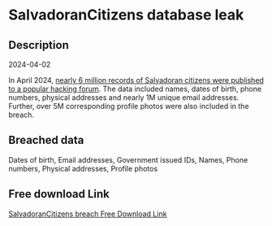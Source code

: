 # SalvadoranCitizens database leak

## Description

2024-04-02

In April 2024, <a href="https://protos.com/hacker-doxxes-nearly-every-adult-in-el-salvador/" target="_blank" rel="noopener">nearly 6 million records of Salvadoran citizens were published to a popular hacking forum</a>. The data included names, dates of birth, phone numbers, physical addresses and nearly 1M unique email addresses. Further, over 5M corresponding profile photos were also included in the breach.

## Breached data

Dates of birth, Email addresses, Government issued IDs, Names, Phone numbers, Physical addresses, Profile photos

## Free download Link

[SalvadoranCitizens breach Free Download Link](https://link-to.net/1229997/181.37401756989112/dynamic/?r=aHR0cHM6Ly93d3cubWVkaWFmaXJlLmNvbS92aWV3L3dvVTQ4VTVMVFRTQURjOC8vZmlsZQ==)